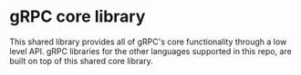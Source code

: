 # gRPC core library

This shared library provides all of gRPC's core functionality through a low
level API. gRPC libraries for the other languages supported in this repo, are
built on top of this shared core library.

